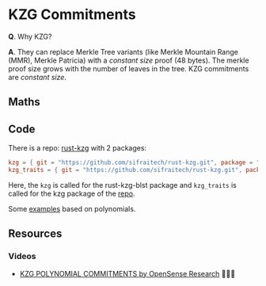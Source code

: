 # KZG Commitments

**Q**. Why KZG?

**A**. They can replace Merkle Tree variants (like Merkle Mountain Range (MMR), Merkle Patricia) with a _constant size_ proof (48 bytes). The merkle proof size grows with the number of leaves in the tree. KZG commitments are _constant size_.

## Maths

## Code

There is a repo: [rust-kzg](https://github.com/sifraitech/rust-kzg) with 2 packages:

```toml
kzg = { git = "https://github.com/sifraitech/rust-kzg.git", package = "rust-kzg-blst" }
kzg_traits = { git = "https://github.com/sifraitech/rust-kzg.git", package = "kzg" }
```

Here, the `kzg` is called for the rust-kzg-blst package and `kzg_traits` is called for the kzg package of the [repo](https://github.com/sifraitech/rust-kzg).

Some [examples](https://github.com/sifraitech/rust-kzg/libs/kzg_cookbook/examples/) based on polynomials.

## Resources

### Videos

- [KZG POLYNOMIAL COMMITMENTS by OpenSense Research](https://www.youtube.com/watch?v=h7yKGYt391M) 🧑🏻‍💻
